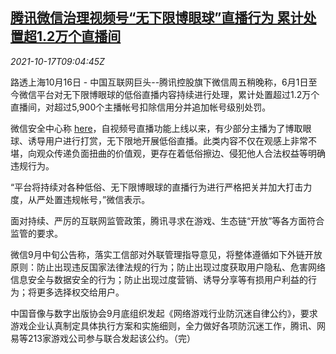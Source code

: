 <!--1634463063000-->
[腾讯微信治理视频号“无下限博眼球”直播行为 累计处置超1.2万个直播间](https://cn.reuters.com/article/tencent-wechat-video-regs-1017-idCNKBS2H7048)
------

<div><i>2021-10-17T09:04:45Z</i></div><p>路透上海10月16日 - 中国互联网巨头--腾讯控股旗下微信周五稍晚称，6月1日至今微信平台对无下限博眼球的低俗直播内容持续进行处理，累计处置超过1.2万个直播间，对超过5,900个主播帐号扣除信用分并追加帐号级别处罚。</p><p>微信安全中心称 <a href="https://mp.weixin.qq.com/s/K_xN7SunroqpTfPg7aSUZw">here</a>，自视频号直播功能上线以来，有少部分主播为了博取眼球、诱导用户进行打赏，无下限地开展低俗直播。此类内容不仅在观感上非常不堪，向观众传递负面扭曲的价值观，更存在着低俗擦边、侵犯他人合法权益等明确违规行为。</p><p>“平台将持续对各种低俗、无下限博眼球的直播行为进行严格把关并加大打击力度，从严处置违规帐号，”微信表示。</p><p>面对持续、严厉的互联网监管政策，腾讯寻求在游戏、生态链“开放”等各方面符合监管的要求。</p><p>微信9月中旬公告称，落实工信部对外联管理指导意见，将整体遵循如下外链开放原则：防止出现违反国家法律法规的行为；防止出现过度获取用户隐私、危害网络信息安全与数据安全的行为；防止出现过度营销、诱导分享等有损用户利益的行为；将更多选择权交给用户。</p><p>中国音像与数字出版协会9月底组织发起《网络游戏行业防沉迷自律公约》，要求游戏企业认真制定具体执行方案和实施细则，全力做好各项防沉迷工作，腾讯、网易等213家游戏公司参与联合发起该公约。（完） </p>
